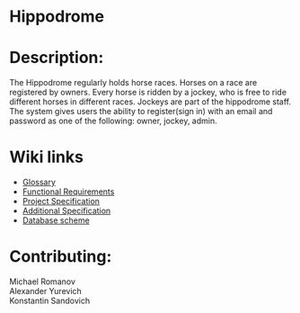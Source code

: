 # Hippodrome

# Description: 

The Hippodrome regularly holds horse races. Horses on a race are registered by owners. 
Every horse is ridden by a jockey, who is free to ride different horses in different races. 
Jockeys are part of the hippodrome staff. The system gives users the ability to register(sign in)
with an email and password as one of the following: owner, jockey, admin.

# Wiki links
- [Glossary](https://fpmi-tp2024.github.io/tpmp-gpd-lab5-quilboars/glossary)
- [Functional Requirements](https://fpmi-tp2024.github.io/tpmp-gpd-lab5-quilboars/Functional-requirements)
- [Project Specification](https://fpmi-tp2024.github.io/tpmp-gpd-lab5-quilboars/Project-specification)
- [Additional Specification](https://fpmi-tp2024.github.io/tpmp-gpd-lab5-quilboars/Additional-specification)
- [Database scheme](https://fpmi-tp2024.github.io/tpmp-gpd-lab5-quilboars/Database-scheme)

# Contributing:

Michael Romanov <br/>
Alexander Yurevich <br/>
Konstantin Sandovich

